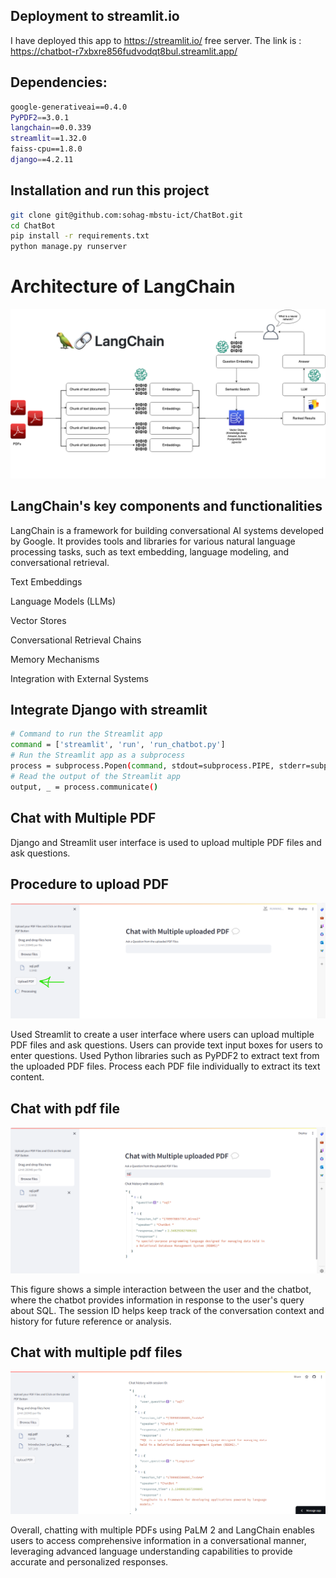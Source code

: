 
## Deployment to streamlit.io
I have deployed this app to https://streamlit.io/ free server.  The link is : https://chatbot-r7xbxre856fudvodqt8bul.streamlit.app/


## Dependencies:
```bash
google-generativeai==0.4.0
PyPDF2==3.0.1
langchain==0.0.339
streamlit==1.32.0
faiss-cpu==1.8.0
django==4.2.11 
```

## Installation and run this project

```bash
git clone git@github.com:sohag-mbstu-ict/ChatBot.git
cd ChatBot
pip install -r requirements.txt
python manage.py runserver
```


# Architecture of LangChain
![](https://github.com/sohag-mbstu-ict/ChatBot/blob/main/Screenshots/LangChain_architecture.png)


## LangChain's key components and functionalities

LangChain is a framework for building conversational AI systems developed by Google. It provides tools and libraries for various natural language processing tasks, such as text embedding, language modeling, and conversational retrieval. 

Text Embeddings

Language Models (LLMs)

Vector Stores

Conversational Retrieval Chains

Memory Mechanisms

Integration with External Systems


## Integrate Django with streamlit
```bash
# Command to run the Streamlit app
command = ['streamlit', 'run', 'run_chatbot.py']  
# Run the Streamlit app as a subprocess
process = subprocess.Popen(command, stdout=subprocess.PIPE, stderr=subprocess.PIPE)   
# Read the output of the Streamlit app
output, _ = process.communicate()
```

## Chat with Multiple PDF
Django and Streamlit user interface is used to upload multiple PDF files and ask questions.


## Procedure to upload PDF
![](https://github.com/sohag-mbstu-ict/ChatBot/blob/main/Screenshots/upload_pdf.png)

Used Streamlit to create a user interface where users can upload multiple PDF files and ask questions. Users can provide text input boxes for users to enter questions. Used Python libraries such as PyPDF2 to extract text from the uploaded PDF files. Process each PDF file individually to extract its text content.

## Chat with pdf file
![](https://github.com/sohag-mbstu-ict/ChatBot/blob/main/Screenshots/query1.png)

This figure shows a simple interaction between the user and the chatbot, where the chatbot provides information in response to the user's query about SQL. The session ID helps keep track of the conversation context and history for future reference or analysis.

## Chat with multiple pdf files
![](https://github.com/sohag-mbstu-ict/ChatBot/blob/main/Screenshots/chat_with_multiple_pdf.png)

Overall, chatting with multiple PDFs using PaLM 2 and LangChain enables users to access comprehensive information in a conversational manner, leveraging advanced language understanding capabilities to provide accurate and personalized responses.


